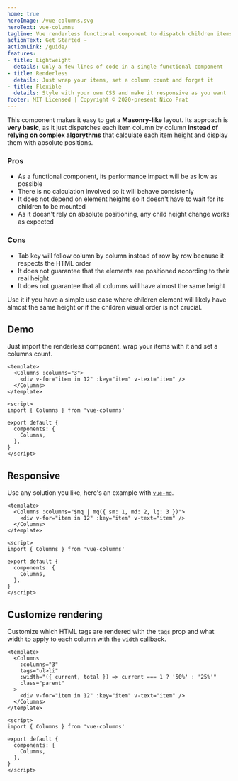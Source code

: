 ```yaml
---
home: true
heroImage: /vue-columns.svg
heroText: vue-columns
tagline: Vue renderless functional component to dispatch children items in columns
actionText: Get Started →
actionLink: /guide/
features:
- title: Lightweight
  details: Only a few lines of code in a single functional component
- title: Renderless
  details: Just wrap your items, set a column count and forget it
- title: Flexible
  details: Style with your own CSS and make it responsive as you want
footer: MIT Licensed | Copyright © 2020-present Nico Prat
---
```


This component makes it easy to get a **Masonry-like** layout. Its approach is **very basic**, as it just dispatches each item column by column **instead of relying on complex algorythms** that calculate each item height and display them with absolute positions.

### Pros

* As a functional component, its performance impact will be as low as possible
* There is no calculation involved so it will behave consistenly
* It does not depend on element heights so it doesn't have to wait for its children to be mounted
* As it doesn't rely on absolute positioning, any child height change works as expected

### Cons

* Tab key will follow column by column instead of row by row because it respects the HTML order
* It does not guarantee that the elements are positioned according to their real height
* It does not guarantee that all columns will have almost the same height

Use it if you have a simple use case where children element will likely have almost the same height or if the children visual order is not crucial.

## Demo

Just import the renderless component, wrap your items with it and set a columns count.

```vue
<template>
  <Columns :columns="3">
    <div v-for="item in 12" :key="item" v-text="item" />
  </Columns>
</template>

<script>
import { Columns } from 'vue-columns'

export default {
  components: {
    Columns,
  },
}
</script>
```

<GettingStartedDemo />

## Responsive

Use any solution you like, here's an example with [`vue-mq`](https://github.com/AlexandreBonaventure/vue-mq).

```vue
<template>
  <Columns :columns="$mq | mq({ sm: 1, md: 2, lg: 3 })">
    <div v-for="item in 12" :key="item" v-text="item" />
  </Columns>
</template>

<script>
import { Columns } from 'vue-columns'

export default {
  components: {
    Columns,
  },
}
</script>
```

<ResponsiveDemo />

## Customize rendering

Customize which HTML tags are rendered with the `tags` prop and what width to apply to each column with the `width` callback.

```vue
<template>
  <Columns
    :columns="3"
    tags="ul>li"
    :width="({ current, total }) => current === 1 ? '50%' : '25%'"
    class="parent"
  >
    <div v-for="item in 12" :key="item" v-text="item" />
  </Columns>
</template>

<script>
import { Columns } from 'vue-columns'

export default {
  components: {
    Columns,
  },
}
</script>
```

<CustomizeRenderingDemo />
